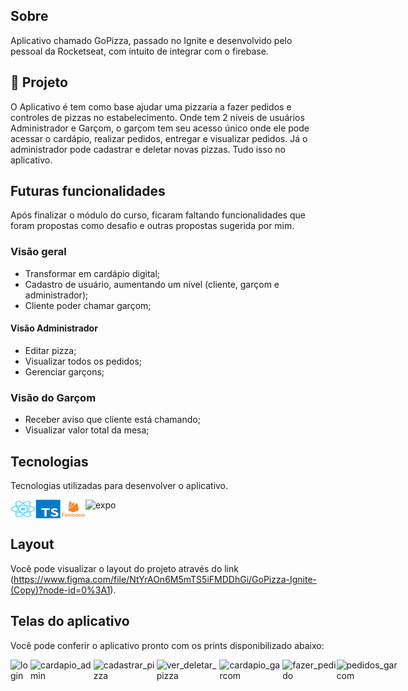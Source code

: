 ## Sobre

Aplicativo chamado GoPizza, passado no Ignite e desenvolvido pelo pessoal da Rocketseat, com intuito de integrar com o firebase.

## 🍕 Projeto

O Aplicativo é tem como base ajudar uma pizzaria a fazer pedidos e controles de pizzas no estabelecimento. Onde tem 2 níveis de usuários Administrador e Garçom, o garçom tem seu acesso único onde ele pode acessar o cardápio, realizar pedidos, entregar e visualizar pedidos. Já o administrador pode cadastrar e deletar novas pizzas. Tudo isso no aplicativo.

## Futuras funcionalidades

Após finalizar o módulo do curso, ficaram faltando funcionalidades que foram propostas como desafio e outras propostas sugerida por mim.

### Visão geral

- Transformar em cardápio digital;
- Cadastro de usuário, aumentando um nível (cliente, garçom e administrador);
- Cliente poder chamar garçom;

#### Visão Administrador

- Editar pizza;
- Visualizar todos os pedidos;
- Gerenciar garçons;

### Visão do Garçom

- Receber aviso que cliente está chamando;
- Visualizar valor total da mesa;

## Tecnologias

Tecnologias utilizadas para desenvolver o aplicativo.

<div style="display: flex; align-items: center;"><br>  
  <img align="center" alt="React" height="30" width="40" src="https://raw.githubusercontent.com/devicons/devicon/master/icons/react/react-original.svg">    
  <img align="center" alt="Ts" height="30" width="40" src="https://raw.githubusercontent.com/devicons/devicon/master/icons/typescript/typescript-plain.svg"> 
  <img align="center" alt="firebase" height="30" width="40" src="https://raw.githubusercontent.com/devicons/devicon/master/icons/firebase/firebase-plain-wordmark.svg">
  <img align="center" alt="expo" height="30" src="https://user-images.githubusercontent.com/58645846/150408987-b00e1c24-b1ed-4f8b-b3ee-3ab140535c11.png">
</div>

## Layout

Você pode visualizar o layout do projeto através do link (https://www.figma.com/file/NtYrAOn6M5mTS5iFMDDhGi/GoPizza-Ignite-(Copy)?node-id=0%3A1).

## Telas do aplicativo

Você pode conferir o aplicativo pronto com os prints disponibilizado abaixo:

<div style="display: flex;">
  
  <img alt="login" title="GoPizza" width="20%" src="https://user-images.githubusercontent.com/58645846/150393816-8d2a1a59-3cb1-4d97-ab1c-138635a2b46e.jpg" />  
  
  <img alt="cardapio_admin" width="20%" title="GoPizza" src="https://user-images.githubusercontent.com/58645846/150393799-b4debdaa-8779-4fd7-87c4-25613f763517.jpg" />
  
  <img alt="cadastrar_pizza" width="20%" title="GoPizza" src="https://user-images.githubusercontent.com/58645846/150393812-507ec33c-e636-4088-8ca1-b3622a508421.jpg" />
  
  <img alt="ver_deletar_pizza" width="20%" title="GoPizza" src="https://user-images.githubusercontent.com/58645846/150393823-a4065298-d788-440d-9bfa-527ec761defa.jpg" />

  <img alt="cardapio_garcom" width="20%" title="GoPizza" src="https://user-images.githubusercontent.com/58645846/150393827-11b2a753-24b0-431c-880b-1c11b946140e.jpg" />
  
  <img alt="fazer_pedido" width="20%" title="GoPizza" src="https://user-images.githubusercontent.com/58645846/150393829-bb4296fa-e1b9-41a8-ae80-01ea168de21c.jpg" />
  
  <img alt="pedidos_garcom"  width="20%" title="GoPizza" src="https://user-images.githubusercontent.com/58645846/150393810-1ef91675-2b9b-43dd-ab2f-819b4753de62.jpg" />
  
</div>
